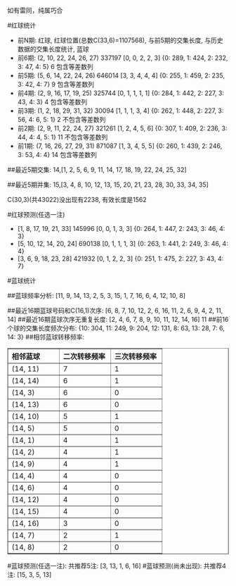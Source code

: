 <!-- 
.. title: 双色球2010024期(2010-03-04)数据分析报告
.. slug: slott-2010024-2010-03-04-report
.. date: 2010-03-05 08:00:00 UTC+08:00
.. tags: Lottery
.. link: 
.. description: 
.. type: text
-->

如有雷同，纯属巧合

<!-- TEASER_END-->

#红球统计

- 前N期: 红球, 红球位置(总数C(33,6)=1107568), 与前5期的交集长度, 与历史数据的交集长度统计, 蓝球
- 前6期: (2, 10, 22, 24, 26, 27) 337197 [0, 0, 2, 2, 3] {0: 289, 1: 424, 2: 232, 3: 47, 4: 5} 6 包含等差数列
- 前5期: (5, 6, 14, 22, 24, 26) 646014 [3, 3, 4, 4, 4] {0: 255, 1: 459, 2: 235, 3: 42, 4: 7} 9 包含等差数列
- 前4期: (2, 9, 16, 17, 19, 25) 325744 [0, 1, 1, 1, 1] {0: 284, 1: 442, 2: 227, 3: 43, 4: 3} 4 包含等差数列
- 前3期: (1, 2, 18, 29, 31, 32) 30094 [1, 1, 1, 3, 4] {0: 262, 1: 448, 2: 227, 3: 56, 4: 6, 5: 1} 2 不包含等差数列
- 前2期: (2, 9, 11, 22, 24, 27) 321261 [1, 2, 4, 5, 6] {0: 307, 1: 409, 2: 236, 3: 44, 4: 4, 5: 1} 11 不包含等差数列
- 前1期: (7, 16, 26, 27, 29, 31) 871087 [1, 3, 4, 5, 5] {0: 260, 1: 439, 2: 246, 3: 53, 4: 4} 14 包含等差数列

##最近5期交集:
14,[1, 2, 5, 6, 9, 11, 14, 17, 18, 19, 22, 24, 25, 32]

##最近5期并集:
15,[3, 4, 8, 10, 12, 13, 15, 20, 21, 23, 28, 30, 33, 34, 35]

C(30,3)(共43022)没出现有2238, 
有效长度是1562

#红球预测(任选一注)

- [1, 8, 17, 19, 21, 33] 145996 [0, 0, 1, 3, 3] {0: 264, 1: 447, 2: 243, 3: 46, 4: 3}
- [5, 10, 12, 14, 20, 24] 690138 [0, 1, 1, 1, 3] {0: 263, 1: 441, 2: 249, 3: 46, 4: 4}
- [3, 6, 9, 18, 23, 28] 421932 [0, 1, 2, 2, 3] {0: 251, 1: 475, 2: 227, 3: 43, 4: 7}

#蓝球统计

##蓝球频率分析:
[11, 9, 14, 13, 2, 5, 3, 15, 1, 7, 16, 6, 4, 12, 10, 8]

##最近16期蓝球号码和C(16,1)次序:
[6, 8, 7, 10, 12, 2, 6, 16, 11, 2, 6, 9, 4, 2, 11, 14]
##最近16期蓝球次序无重复长度:
[2, 4, 6, 7, 8, 9, 10, 11, 12, 14, 16] 11
##前16个球的交集长度频次分布:
{10: 304, 11: 249, 9: 204, 12: 131, 8: 63, 13: 28, 7: 6, 14: 3}
##相邻蓝球转移频率:
<table border="1" class="table table-striped dataframe">
  <thead>
    <tr style="text-align: left;">
      <th style="min-width: 100px;">相邻蓝球</th>
      <th style="min-width: 100px;">二次转移频率</th>
      <th style="min-width: 100px;">三次转移频率</th>
    </tr>
  </thead>
  <tbody>
    <tr>
      <td> (14, 11)</td>
      <td> 7</td>
      <td> 1</td>
    </tr>
    <tr>
      <td> (14, 14)</td>
      <td> 6</td>
      <td> 1</td>
    </tr>
    <tr>
      <td>  (14, 3)</td>
      <td> 6</td>
      <td> 0</td>
    </tr>
    <tr>
      <td> (14, 13)</td>
      <td> 6</td>
      <td> 0</td>
    </tr>
    <tr>
      <td> (14, 10)</td>
      <td> 5</td>
      <td> 1</td>
    </tr>
    <tr>
      <td>  (14, 5)</td>
      <td> 5</td>
      <td> 0</td>
    </tr>
    <tr>
      <td>  (14, 1)</td>
      <td> 4</td>
      <td> 1</td>
    </tr>
    <tr>
      <td>  (14, 2)</td>
      <td> 4</td>
      <td> 1</td>
    </tr>
    <tr>
      <td>  (14, 9)</td>
      <td> 4</td>
      <td> 1</td>
    </tr>
    <tr>
      <td>  (14, 4)</td>
      <td> 4</td>
      <td> 0</td>
    </tr>
    <tr>
      <td>  (14, 6)</td>
      <td> 4</td>
      <td> 0</td>
    </tr>
    <tr>
      <td> (14, 12)</td>
      <td> 4</td>
      <td> 0</td>
    </tr>
    <tr>
      <td> (14, 15)</td>
      <td> 4</td>
      <td> 0</td>
    </tr>
    <tr>
      <td> (14, 16)</td>
      <td> 3</td>
      <td> 0</td>
    </tr>
    <tr>
      <td>  (14, 7)</td>
      <td> 2</td>
      <td> 1</td>
    </tr>
    <tr>
      <td>  (14, 8)</td>
      <td> 2</td>
      <td> 0</td>
    </tr>
  </tbody>
</table>
#蓝球预测(任选一注):
共推荐5注: [3, 13, 1, 6, 16]
#蓝球预测(尚未出现):
共推荐4注: [15, 3, 5, 13]

